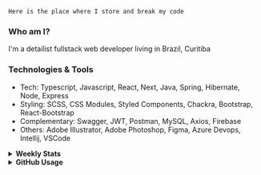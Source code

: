 ```
Here is the place where I store and break my code
```
### Who am I?
I'm a detailist fullstack web developer living in Brazil, Curitiba

### Technologies & Tools
- Tech: Typescript, Javascript, React, Next, Java, Spring, Hibernate, Node, Express
- Styling: SCSS, CSS Modules, Styled Components, Chackra, Bootstrap, React-Bootstrap
- Complementary: Swagger, JWT, Postman, MySQL, Axios, Firebase
- Others: Adobe Illustrator, Adobe Photoshop, Figma, Azure Devops, Intellij, VSCode

<details>
  <summary><b> Weekly Stats</b></summary>
<!--START_SECTION:waka-->

```txt
JavaScript   7 hrs 32 mins   █████████████▓░░░░░░░░░░░   54.91 %
TypeScript   3 hrs 46 mins   ███████░░░░░░░░░░░░░░░░░░   27.52 %
CSS          2 hrs 3 mins    ███▓░░░░░░░░░░░░░░░░░░░░░   15.00 %
TSConfig     6 mins          ▒░░░░░░░░░░░░░░░░░░░░░░░░   00.78 %
Java         6 mins          ▒░░░░░░░░░░░░░░░░░░░░░░░░   00.73 %
```

<!--END_SECTION:waka-->
</details>

<details>
  <summary><b> GitHub Usage</b></summary>
  
[![Top Langs](https://github-readme-stats.vercel.app/api/top-langs/?username=gxlpes&&langs_count=9&layout=compact)](https://github.com/anuraghazra/github-readme-stats)

</details>
